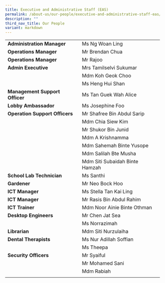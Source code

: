 ```yaml
---
title: Executive and Administrative Staff (EAS)
permalink: /about-us/our-people/executive-and-administrative-staff-eas/
description: ""
third_nav_title: Our People
variant: markdown
---
```

| | |
|---|---|
| **Administration Manager** | Ms Ng Woan Ling |  
| **Operations Manager** | Mr Brendan Chua |
| **Operations Manager** | Mr Rajoo |
| **Admin Executive** | Mrs Tamilselvi Sukumar |  
|  | Mdm Koh Geok Choo |    
|  | Ms Heng Hui Shan |    
| **Management Support Officer** | Ms Tan Guek Wah Alice |  
| **Lobby Ambassador** | Ms Josephine Foo |  
| **Operation Support Officers** | Mr Shafree Bin Abdul Sarip |  
|  | Mdm Chia Siew Kim |  
|  | Mr Shukor Bin Junid |  
|  | Mdm A Krishnamma |  
|  | Mdm Sahemah Binte Yusope |  
|  | Mdm Salilah Bte Musha |    
|  | Mdm Siti Subaidah Binte Hamzah |  
| **School Lab Technician** | Ms Santhi | 
| **Gardener** | Mr Neo Bock Hoo | 
| **ICT Manager** | Ms Stella Tan Kai Ling |
| **ICT Manager** | Mr Rasis Bin Abdul Rahim |
| **ICT Trainer** | Mdm Noor Ainie Binte Othman |
| **Desktop Engineers** | Mr Chen Jat Sea |
|  | Ms Norrazimah |
| **Librarian** | Mdm Siti Nurzulaiha |  
| **Dental Therapists** | Ms Nur Adillah Soffian   |  
|  | Ms Theepa |
| **Security Officers** | Mr Syaiful |  
|  | Mr Mohamed Sani |  
|  | Mdm Rabiah |
|  |  |